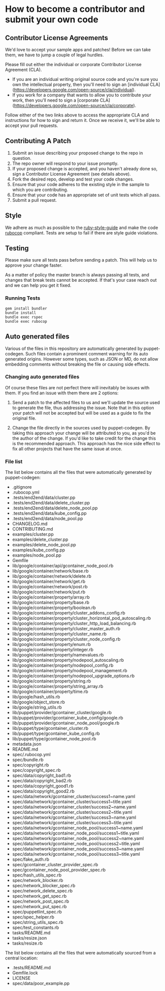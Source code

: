 # How to become a contributor and submit your own code

## Contributor License Agreements

We'd love to accept your sample apps and patches! Before we can take them, we
have to jump a couple of legal hurdles.

Please fill out either the individual or corporate Contributor License
Agreement (CLA).

  * If you are an individual writing original source code and you're sure you
    own the intellectual property, then you'll need to sign an [individual CLA]
    (https://developers.google.com/open-source/cla/individual).
  * If you work for a company that wants to allow you to contribute your work,
    then you'll need to sign a [corporate CLA]
    (https://developers.google.com/open-source/cla/corporate).

Follow either of the two links above to access the appropriate CLA and
instructions for how to sign and return it. Once we receive it, we'll
be able to accept your pull requests.

## Contributing A Patch

1. Submit an issue describing your proposed change to the repo in question.
1. The repo owner will respond to your issue promptly.
1. If your proposed change is accepted, and you haven't already done so, sign a
   Contributor License Agreement (see details above).
1. Fork the desired repo, develop and test your code changes.
1. Ensure that your code adheres to the existing style in the sample to which
   you are contributing.
1. Ensure that your code has an appropriate set of unit tests which all pass.
1. Submit a pull request.

## Style

We adhere as much as possible to the [ruby-style-guide][] and make the code
[rubocop][] compliant. Tests are setup to fail if there are style guide
violations.

## Testing

Please make sure all tests pass before sending a patch. This will help us to
approve your change faster.

As a matter of policy the master branch is always passing all tests, and changes
that break tests cannot be accepted. If that's your case reach out and we can
help you get it fixed.

### Running Tests

```
gem install bundler
bundle install
bundle exec rspec
bundle exec rubocop
```

## Auto generated files

Various of the files in this repository are automatically generated by
puppet-codegen. Such files contain a prominent comment warning for its
auto generated origins. However some types, such as JSON or MD, do not allow
embedding comments without breaking the file or causing side effects.

### Changing auto generated files

Of course these files are not perfect there will inevitably be issues with them.
If you find an issue with them there are 2 options:

1. Send a patch to the affected files to us and we'll update the source used to
   generate the file, thus addressing the issue. Note that in this option your
   patch will not be accepted but will be used as a guide to fix the original
   file.

2. Change the file directly in the sources used by puppet-codegen. By taking
   this approach your change will be attributed to you, as you'd be the author
   of the change. If you'd like to take credit for the change this is the
   recommended approach. This approach has the nice side effect to fix all other
   projects that have the same issue at once.

### File list

The list below contains all the files that were automatically generated by
puppet-codegen:

  * .gitignore
  * .rubocop.yml
  * .tests/end2end/data/cluster.pp
  * .tests/end2end/data/delete_cluster.pp
  * .tests/end2end/data/delete_node_pool.pp
  * .tests/end2end/data/kube_config.pp
  * .tests/end2end/data/node_pool.pp
  * CHANGELOG.md
  * CONTRIBUTING.md
  * examples/cluster.pp
  * examples/delete_cluster.pp
  * examples/delete_node_pool.pp
  * examples/kube_config.pp
  * examples/node_pool.pp
  * Gemfile
  * lib/google/container/api/gcontainer_node_pool.rb
  * lib/google/container/network/base.rb
  * lib/google/container/network/delete.rb
  * lib/google/container/network/get.rb
  * lib/google/container/network/post.rb
  * lib/google/container/network/put.rb
  * lib/google/container/property/array.rb
  * lib/google/container/property/base.rb
  * lib/google/container/property/boolean.rb
  * lib/google/container/property/cluster_addons_config.rb
  * lib/google/container/property/cluster_horizontal_pod_autoscaling.rb
  * lib/google/container/property/cluster_http_load_balancing.rb
  * lib/google/container/property/cluster_master_auth.rb
  * lib/google/container/property/cluster_name.rb
  * lib/google/container/property/cluster_node_config.rb
  * lib/google/container/property/enum.rb
  * lib/google/container/property/integer.rb
  * lib/google/container/property/namevalues.rb
  * lib/google/container/property/nodepool_autoscaling.rb
  * lib/google/container/property/nodepool_config.rb
  * lib/google/container/property/nodepool_management.rb
  * lib/google/container/property/nodepool_upgrade_options.rb
  * lib/google/container/property/string.rb
  * lib/google/container/property/string_array.rb
  * lib/google/container/property/time.rb
  * lib/google/hash_utils.rb
  * lib/google/object_store.rb
  * lib/google/string_utils.rb
  * lib/puppet/provider/gcontainer_cluster/google.rb
  * lib/puppet/provider/gcontainer_kube_config/google.rb
  * lib/puppet/provider/gcontainer_node_pool/google.rb
  * lib/puppet/type/gcontainer_cluster.rb
  * lib/puppet/type/gcontainer_kube_config.rb
  * lib/puppet/type/gcontainer_node_pool.rb
  * metadata.json
  * README.md
  * spec/.rubocop.yml
  * spec/bundle.rb
  * spec/copyright.rb
  * spec/copyright_spec.rb
  * spec/data/copyright_bad1.rb
  * spec/data/copyright_bad2.rb
  * spec/data/copyright_good1.rb
  * spec/data/copyright_good2.rb
  * spec/data/network/gcontainer_cluster/success1~name.yaml
  * spec/data/network/gcontainer_cluster/success1~title.yaml
  * spec/data/network/gcontainer_cluster/success2~name.yaml
  * spec/data/network/gcontainer_cluster/success2~title.yaml
  * spec/data/network/gcontainer_cluster/success3~name.yaml
  * spec/data/network/gcontainer_cluster/success3~title.yaml
  * spec/data/network/gcontainer_node_pool/success1~name.yaml
  * spec/data/network/gcontainer_node_pool/success1~title.yaml
  * spec/data/network/gcontainer_node_pool/success2~name.yaml
  * spec/data/network/gcontainer_node_pool/success2~title.yaml
  * spec/data/network/gcontainer_node_pool/success3~name.yaml
  * spec/data/network/gcontainer_node_pool/success3~title.yaml
  * spec/fake_auth.rb
  * spec/gcontainer_cluster_provider_spec.rb
  * spec/gcontainer_node_pool_provider_spec.rb
  * spec/hash_utils_spec.rb
  * spec/network_blocker.rb
  * spec/network_blocker_spec.rb
  * spec/network_delete_spec.rb
  * spec/network_get_spec.rb
  * spec/network_post_spec.rb
  * spec/network_put_spec.rb
  * spec/puppetlint_spec.rb
  * spec/spec_helper.rb
  * spec/string_utils_spec.rb
  * spec/test_constants.rb
  * tasks/README.md
  * tasks/resize.json
  * tasks/resize.rb

The list below contains all the files that were automatically sourced from a
central location:

  * .tests/README.md
  * Gemfile.lock
  * LICENSE
  * spec/data/poor_example.pp

[ruby-style-guide]: https://github.com/bbatsov/ruby-style-guide
[rubocop]: https://rubocop.readthedocs.io/en/latest/
